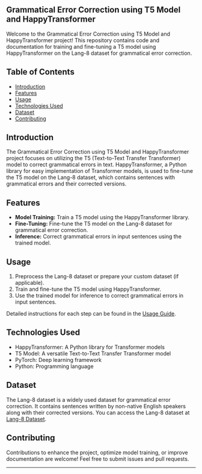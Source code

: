 ## Grammatical Error Correction using T5 Model and HappyTransformer

Welcome to the Grammatical Error Correction using T5 Model and HappyTransformer project! This repository contains code and documentation for training and fine-tuning a T5 model using HappyTransformer on the Lang-8 dataset for grammatical error correction.

## Table of Contents

- [Introduction](#introduction)
- [Features](#features)
- [Usage](#usage)
- [Technologies Used](#technologies-used)
- [Dataset](#dataset)
- [Contributing](#contributing)

## Introduction

The Grammatical Error Correction using T5 Model and HappyTransformer project focuses on utilizing the T5 (Text-to-Text Transfer Transformer) model to correct grammatical errors in text. HappyTransformer, a Python library for easy implementation of Transformer models, is used to fine-tune the T5 model on the Lang-8 dataset, which contains sentences with grammatical errors and their corrected versions.

## Features

- **Model Training:** Train a T5 model using the HappyTransformer library.
- **Fine-Tuning:** Fine-tune the T5 model on the Lang-8 dataset for grammatical error correction.
- **Inference:** Correct grammatical errors in input sentences using the trained model.

## Usage

1. Preprocess the Lang-8 dataset or prepare your custom dataset (if applicable).
2. Train and fine-tune the T5 model using HappyTransformer.
3. Use the trained model for inference to correct grammatical errors in input sentences.

Detailed instructions for each step can be found in the [Usage Guide](usage_guide.md).

## Technologies Used

- HappyTransformer: A Python library for Transformer models
- T5 Model: A versatile Text-to-Text Transfer Transformer model
- PyTorch: Deep learning framework
- Python: Programming language

## Dataset

The Lang-8 dataset is a widely used dataset for grammatical error correction. It contains sentences written by non-native English speakers along with their corrected versions. You can access the Lang-8 dataset at [Lang-8 Dataset](https://lang-8.com/).

## Contributing

Contributions to enhance the project, optimize model training, or improve documentation are welcome! Feel free to submit issues and pull requests.


---
